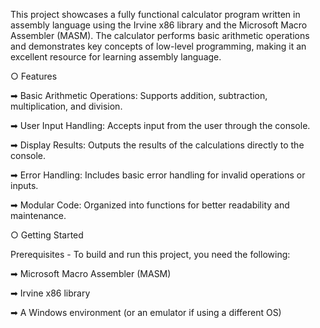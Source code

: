 This project showcases a fully functional calculator program written in assembly language using the Irvine x86 library and the Microsoft Macro Assembler (MASM). The calculator performs basic arithmetic operations and demonstrates key concepts of low-level programming, making it an excellent resource for learning assembly language.

○ Features

➡ Basic Arithmetic Operations: Supports addition, subtraction, multiplication, and division.

➡ User Input Handling: Accepts input from the user through the console.

➡ Display Results: Outputs the results of the calculations directly to the console.

➡ Error Handling: Includes basic error handling for invalid operations or inputs.

➡ Modular Code: Organized into functions for better readability and maintenance.


○ Getting Started

Prerequisites - 
To build and run this project, you need the following:

➡ Microsoft Macro Assembler (MASM)

➡ Irvine x86 library

➡ A Windows environment (or an emulator if using a different OS)

